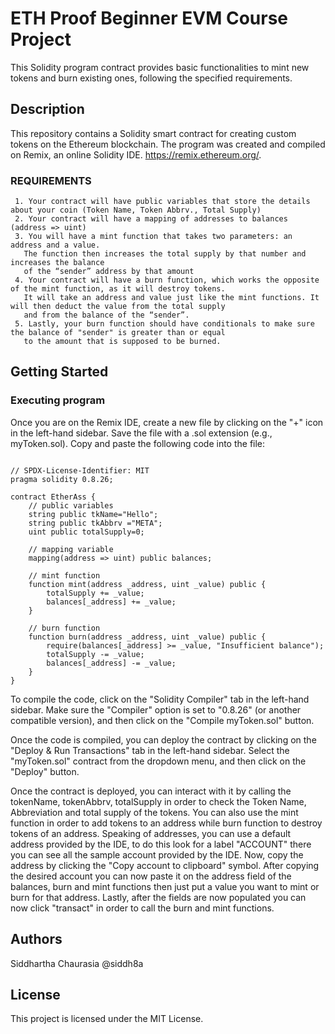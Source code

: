 # ETH Proof Beginner EVM Course Project
This Solidity program contract provides basic functionalities to mint new tokens and burn existing ones, 
following the specified requirements.

## Description
This repository contains a Solidity smart contract for creating custom tokens on the Ethereum blockchain. The program was
created and compiled on Remix, an online Solidity IDE. https://remix.ethereum.org/.


### REQUIREMENTS
     1. Your contract will have public variables that store the details about your coin (Token Name, Token Abbrv., Total Supply)
     2. Your contract will have a mapping of addresses to balances (address => uint)
     3. You will have a mint function that takes two parameters: an address and a value. 
       The function then increases the total supply by that number and increases the balance 
       of the “sender” address by that amount
     4. Your contract will have a burn function, which works the opposite of the mint function, as it will destroy tokens. 
       It will take an address and value just like the mint functions. It will then deduct the value from the total supply 
       and from the balance of the “sender”.
     5. Lastly, your burn function should have conditionals to make sure the balance of "sender" is greater than or equal 
       to the amount that is supposed to be burned.
## Getting Started
### Executing program
Once you are on the Remix IDE, create a new file by clicking on the "+" icon in the left-hand sidebar.
Save the file with a .sol extension (e.g., myToken.sol).
Copy and paste the following code into the file:

```

// SPDX-License-Identifier: MIT
pragma solidity 0.8.26;

contract EtherAss {
    // public variables
    string public tkName="Hello";
    string public tkAbbrv ="META";
    uint public totalSupply=0;

    // mapping variable
    mapping(address => uint) public balances;

    // mint function
    function mint(address _address, uint _value) public {
        totalSupply += _value;
        balances[_address] += _value;
    }

    // burn function
    function burn(address _address, uint _value) public {
        require(balances[_address] >= _value, "Insufficient balance");
        totalSupply -= _value;
        balances[_address] -= _value;
    }
}
```

To compile the code, click on the "Solidity Compiler" tab in the left-hand sidebar. Make sure the "Compiler" option 
is set to "0.8.26" (or another compatible version), and then click on the "Compile myToken.sol" button.

Once the code is compiled, you can deploy the contract by clicking on the "Deploy & Run Transactions" tab in the left-hand
sidebar. Select the "myToken.sol" contract from the dropdown menu, and then click on the "Deploy" button.

Once the contract is deployed, you can interact with it by calling the tokenName, tokenAbbrv, totalSupply in order to check the 
Token Name, Abbreviation and total supply of the tokens. You can also use the mint function in order to add tokens to an address 
while burn function to destroy tokens of an address. Speaking of addresses, you can use a default address provided by the IDE,
to do this look for a label "ACCOUNT" there you can see all the sample account provided by the IDE. Now, copy the address by clicking
the "Copy account to clipboard" symbol. After copying the desired account you can now paste it on the address field of the balances, 
burn and mint functions then just put a value you want to mint or burn for that address. Lastly, after the fields are now populated
you can now click "transact" in order to call the burn and mint functions.

## Authors
Siddhartha Chaurasia
@siddh8a

## License
This project is licensed under the MIT License.
